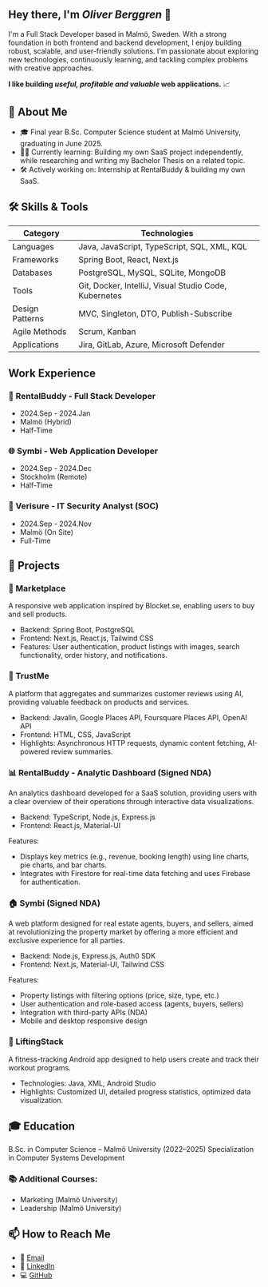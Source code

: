 ## Hey there, I'm *Oliver Berggren* 🤙

I'm a Full Stack Developer based in Malmö, Sweden. With a strong foundation in both frontend and backend development, I enjoy building robust, scalable, and user-friendly solutions. I'm passionate about exploring new technologies, continuously learning, and tackling complex problems with creative approaches.

**I like building *useful, profitable and valuable* web applications.** 📈

## 🌱 About Me
- 🎓 Final year B.Sc. Computer Science student at Malmö University, graduating in June 2025. 
- 🧑‍💻 Currently learning: Building my own SaaS project independently, while researching and writing my Bachelor Thesis on a related topic.
- 🛠️ Actively working on: Internship at RentalBuddy & building my own SaaS.  

## 🛠️ Skills & Tools

| **Category**       | **Technologies**                                      |
|--------------------|-------------------------------------------------------|
| Languages          | Java, JavaScript, TypeScript, SQL, XML, KQL           |
| Frameworks         | Spring Boot, React, Next.js                           |
| Databases          | PostgreSQL, MySQL, SQLite, MongoDB                    |
| Tools              | Git, Docker, IntelliJ, Visual Studio Code, Kubernetes |
| Design Patterns    | MVC, Singleton, DTO, Publish-Subscribe                |
| Agile Methods      | Scrum, Kanban                                         |
| Applications       | Jira, GitLab, Azure, Microsoft Defender               | 

## Work Experience
### 💼 RentalBuddy - Full Stack Developer
- 2024.Sep - 2024.Jan
- Malmö (Hybrid)
- Half-Time

### 🌐 Symbi - Web Application Developer       
- 2024.Sep - 2024.Dec
- Stockholm (Remote)
- Half-Time

### 🔐 Verisure - IT Security Analyst (SOC)
- 2024.Sep - 2024.Nov
- Malmö (On Site)
- Full-Time

## 📂 Projects
### 🛒 Marketplace
A responsive web application inspired by Blocket.se, enabling users to buy and sell products.
- Backend: Spring Boot, PostgreSQL
- Frontend: Next.js, React.js, Tailwind CSS
- Features: User authentication, product listings with images, search functionality, order history, and notifications.

### 🤖 TrustMe
A platform that aggregates and summarizes customer reviews using AI, providing valuable feedback on products and services.
- Backend: Javalin, Google Places API, Foursquare Places API, OpenAI API
- Frontend: HTML, CSS, JavaScript
- Highlights: Asynchronous HTTP requests, dynamic content fetching, AI-powered review summaries.

### 📊 RentalBuddy - Analytic Dashboard (Signed NDA) 
An analytics dashboard developed for a SaaS solution, providing users with a clear overview of their operations through interactive data visualizations.
- Backend: TypeScript, Node.js, Express.js
- Frontend: React.js, Material-UI
  
Features:
- Displays key metrics (e.g., revenue, booking length) using line charts, pie charts, and bar charts.
- Integrates with Firestore for real-time data fetching and uses Firebase for authentication.

### 🏠 Symbi (Signed NDA)
A web platform designed for real estate agents, buyers, and sellers, aimed at revolutionizing the property market by offering a more efficient and exclusive experience for all parties.
- Backend: Node.js, Express.js, Auth0 SDK
- Frontend: Next.js, Material-UI, Tailwind CSS

Features:
- Property listings with filtering options (price, size, type, etc.)
- User authentication and role-based access (agents, buyers, sellers)
- Integration with third-party APIs (NDA)
- Mobile and desktop responsive design

### 💪 LiftingStack
A fitness-tracking Android app designed to help users create and track their workout programs.
- Technologies: Java, XML, Android Studio
- Highlights: Customized UI, detailed progress statistics, optimized data visualization.

## 🎓 Education
B.Sc. in Computer Science – Malmö University (2022–2025)
Specialization in Computer Systems Development

### 📚 Additional Courses:
- Marketing (Malmö University)
- Leadership (Malmö University)

## 📫 How to Reach Me
- 📧 [Email](oliverberggren00@gmail.com)
- 💼 [LinkedIn](https://www.linkedin.com/in/oliver-berggren-97a294274/)
- 💻 [GitHub](https://github.com/obpop) 


<!--
**obpop/obpop** is a ✨ _special_ ✨ repository because its `README.md` (this file) appears on your GitHub profile.

Here are some ideas to get you started:

- 🔭 I’m currently working on ...
- 🌱 I’m currently learning ...
- 👯 I’m looking to collaborate on ...
- 🤔 I’m looking for help with ...
- 💬 Ask me about ...
- 📫 How to reach me: ...
- 😄 Pronouns: ...
- ⚡ Fun fact: ...
-->
